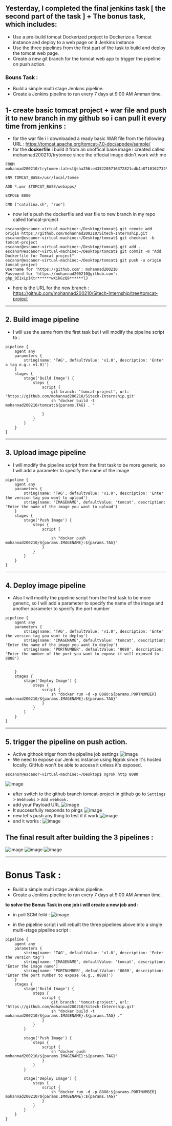 ## Yesterday, I completed the final jenkins task [ the second part of the task ] + The bonus task, which includes:

- Use a pre-build tomcat Dockerized project to Dockerize a Tomcat instance and deploy to a web page on it Jenkins instance 
- Use the three pipelines from the first part of the task to build and deploy the tomcat web page.
- Create a new git branch for the tomcat web app to trigger the pipeline on push action.
### Bouns Task :
- Build a simple multi stage Jenkins pipeline.
- Create a Jenkins pipeline to run every 7 days at 9:00 AM Amman time.

## 1- create basic tomcat project + war file and push it to new branch in my github so i can pull it every time from jenkins :

- for the war file i I downloaded a ready basic WAR file from the following URL : https://tomcat.apache.org/tomcat-7.0-doc/appdev/sample/
- for the **dockerfile** i build it from an unoffical base image i created called mohannad200210/trytomee since the offecial image didn't work with me
```
FROM mohannad200210/trytomee:latest@sha256:e4352205716372821cdb4a87101627329ba206a4a807499a3849ea4e04abd231

ENV TOMCAT_BASE=/usr/local/tomee

ADD *.war $TOMCAT_BASE/webapps/

EXPOSE 8080

CMD ["catalina.sh", "run"]
```


- now let's push the dockerfile and war file to new branch in my repo called tomcat-project
```
escanor@escanor-virtual-machine:~/Desktop/tomcat$ git remote add origin https://github.com/mohannad200210/Sitech-Internship.git
escanor@escanor-virtual-machine:~/Desktop/tomcat$ git checkout -b tomcat-project
escanor@escanor-virtual-machine:~/Desktop/tomcat$ git add .
escanor@escanor-virtual-machine:~/Desktop/tomcat$ git commit -m "Add Dockerfile for Tomcat project"
escanor@escanor-virtual-machine:~/Desktop/tomcat$ git push -u origin tomcat-project
Username for 'https://github.com': mohannad200210
Password for 'https://mohannad200210@github.com': ghp_0I1xLpIKtr******wXikGzQ8******lJ
```
- here is the URL for the new branch : https://github.com/mohannad200210/Sitech-Internship/tree/tomcat-project
-------------------------------------------------
## 2. Build image pipeline 
- I will use the same from the first task but i will modify the pipeline script to : 
```
pipeline {
    agent any
    parameters {
        string(name: 'TAG', defaultValue: 'v1.0', description: 'Enter a tag e.g.: v1.0)')
    }
    stages {
        stage('Build Image') {
            steps {
                script {
                    git branch: 'tomcat-project', url: 'https://github.com/mohannad200210/Sitech-Internship.git'
                    sh "docker build -t mohannad200210/tomcat:${params.TAG} . "
                    
                }
            }
        }
    }
}
```
-----------------------------------------------------
## 3. Upload image pipeline
- I will modify the pipeline script from the first task to be more generic, so I will add a parameter to specify the name of the image
```
pipeline {
    agent any
    parameters {
        string(name: 'TAG', defaultValue: 'v1.0', description: 'Enter the version tag you want to upload')
        string(name: 'IMAGENAME', defaultValue: 'tomcat', description: 'Enter the name of the image you want to upload')
    }
    stages {
        stage('Push Image') {
            steps {
                script {
                   
                    sh "docker push mohannad200210/${params.IMAGENAME}:${params.TAG}"
                }
            }
        }
    }
}
```
-------------------------------------------------
## 4. Deploy image pipeline
- Also I will modify the pipeline script from the first task to be more generic, so I will add a parameter to specify the name of the image and another parameter to specify the port number
```
pipeline {
    agent any
    parameters {
        string(name: 'TAG', defaultValue: 'v1.0', description: 'Enter the version tag you want to deploy')
        string(name: 'IMAGENAME', defaultValue: 'tomcat', description: 'Enter the name of the image you want to deploy')
        string(name: 'PORTNUMBER', defaultValue: '8080', description: 'Enter the number of the port you want to expose it will exposed to 8888')

        
    }
    stages {
        stage('Deploy Image') {
            steps {
                script {
                    sh "docker run -d -p 8888:${params.PORTNUMBER} mohannad200210/${params.IMAGENAME}:${params.TAG}"
                }
            }
        }
    }
}
```
------------------------------------------------

## 5. trigger the pipeline on push action.
- Active githook triger from the pipeline job settings
![image](https://github.com/mohannad200210/Sitech-Internship/assets/95110750/ee91ba9e-e495-428d-8b96-e0af6f6b5d9e)
- We need to expose our Jenkins instance using Ngrok since it's hosted locally. GitHub won't be able to access it unless it's exposed.
```
escanor@escanor-virtual-machine:~/Desktop$ ngrok http 8080
```
![image](https://github.com/mohannad200210/Sitech-Internship/assets/95110750/e1dab57f-115a-4d0b-bd7f-225461aa8d71)
- after switch to the github branch tomcat-project in github go to `Settings` > `Webhooks` > `Add webhook.`
- add your Payload URL
![image](https://github.com/mohannad200210/Sitech-Internship/assets/95110750/4529cc93-0044-4415-ab7f-d93964fd9f25)
- It successfully responds to pings
![image](https://github.com/mohannad200210/Sitech-Internship/assets/95110750/949e3641-3077-44d0-976a-00a2eb04cb03)
- new let's push any thing to test if it work 
![image](https://github.com/mohannad200210/Sitech-Internship/assets/95110750/c945f28d-cc86-43fe-a6a5-2dec6a855c0a)
- and it works :
![image](https://github.com/mohannad200210/Sitech-Internship/blob/08c817f2fadb9e9a89783eb3f2b748022117579e/Daily-Updates%20/Photos/webhook.png)

## The final result after building the 3 pipelines :
![image](https://github.com/mohannad200210/Sitech-Internship/assets/95110750/c21ecc35-889b-4d59-b7d8-f6014628b98f)
![image](https://github.com/mohannad200210/Sitech-Internship/assets/95110750/96f3d0da-7ce1-4068-82e8-c58a356827ad)
![image](https://github.com/mohannad200210/Sitech-Internship/assets/95110750/7d2c3bc3-5ddb-4980-853e-3d1da46904ec)


-----------------------------------------------
# Bonus Task :
- Build a simple multi stage Jenkins pipeline.
- Create a Jenkins pipeline to run every 7 days at 9:00 AM Amman time.

**to solve the Bonus Task in one job i will create a new job and :**
- in poll SCM feild :
![image](https://github.com/mohannad200210/Sitech-Internship/assets/95110750/e2b08272-2c57-4ca6-8d07-6ffb037c50f7)

- in the pipeline script i will rebuilt the three pipelines above into a single multi-stage pipeline script :
```
pipeline {
    agent any
    parameters {
        string(name: 'TAG', defaultValue: 'v1.0', description: 'Enter the version tag')
        string(name: 'IMAGENAME', defaultValue: 'tomcat', description: 'Enter the image name')
        string(name: 'PORTNUMBER', defaultValue: '8080', description: 'Enter the port number to expose (e.g., 8888)')
    }
    stages {
        stage('Build Image') {
            steps {
                script {
                    git branch: 'tomcat-project', url: 'https://github.com/mohannad200210/Sitech-Internship.git'
                    sh "docker build -t mohannad200210/${params.IMAGENAME}:${params.TAG} ."
                }
            }
        }

        stage('Push Image') {
            steps {
                script {
                    sh "docker push mohannad200210/${params.IMAGENAME}:${params.TAG}"
                }
            }
        }

        stage('Deploy Image') {
            steps {
                script {
                    sh "docker run -d -p 8888:${params.PORTNUMBER} mohannad200210/${params.IMAGENAME}:${params.TAG}"
                }
            }
        }
    }
}
```

